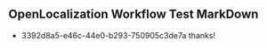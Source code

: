 ## OpenLocalization Workflow Test MarkDown
* 3392d8a5-e46c-44e0-b293-750905c3de7a thanks!

<!--HONumber=Aug16_HO2-->


